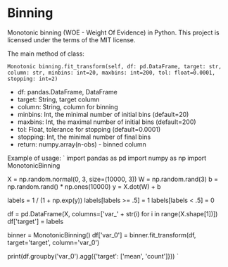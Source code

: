 # Binning
Monotonic binning (WOE - Weight Of Evidence) in Python.
This project is licensed under the terms of the MIT license.

The main method of class:

`Monotonic binning.fit_transform(self, df: pd.DataFrame, target: str,
                      column: str, minbins: int=20, maxbins: int=200,
                      tol: float=0.0001, stopping: int=2)`

* df: pandas.DataFrame, DataFrame
* target: String, target column
* column: String, column for binning
* minbins: Int, the minimal number of initial bins (default=20)
* maxbins: Int, the maximal number of initial bins (default=200)
* tol: Float, tolerance for stopping (default=0.0001)
* stopping: Int, the minimal number of final bins
* return: numpy.array(n-obs) - binned column


Example of usage:
`
import pandas as pd
import numpy as np
import MonotonicBinning

X = np.random.normal(0, 3, size=(10000, 3))
W = np.random.rand(3)
b = np.random.rand() * np.ones(10000)
y = X.dot(W) + b

labels = 1 / (1 + np.exp(y))
labels[labels >= .5] = 1
labels[labels < .5] = 0

df = pd.DataFrame(X, columns=['var_' + str(i) for i in range(X.shape[1])])
df['target'] = labels

binner = MonotonicBinning()
df['var_0'] = binner.fit_transform(df, target='target', column='var_0')

print(df.groupby('var_0').agg({'target': ['mean', 'count']}))
`
